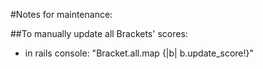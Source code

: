 #Notes for maintenance: 

##To manually update all Brackets' scores:
- in rails console: "Bracket.all.map {|b| b.update_score!}"
